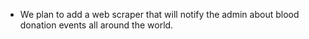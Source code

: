 - We plan to add a web scraper that will notify the admin about blood donation events all around the world. 
